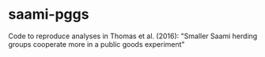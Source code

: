 # saami-pggs
Code to reproduce analyses in Thomas et al. (2016): "Smaller Saami herding groups cooperate more in a public goods experiment"
